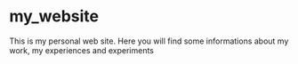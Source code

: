 # my_website
This is my personal web site. Here you will find some informations about my work, my experiences and experiments
